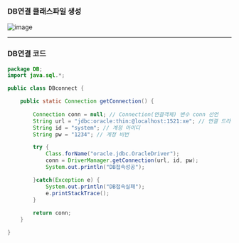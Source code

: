 ### DB연결 클래스파일 생성
![image](https://github.com/hwan06/shoppingmall/assets/114748934/735f0509-9b84-43d5-a73c-9d95e1c0f164)

---
### DB연결 코드 
``` java
package DB;
import java.sql.*;

public class DBconnect {

	public static Connection getConnection() {
		
		Connection conn = null; // Connection(연결객체) 변수 conn 선언
		String url = "jdbc:oracle:thin:@localhost:1521:xe"; // 연결 드라이버 주소
		String id = "system"; // 계정 아이디
		String pw = "1234"; // 계정 비번

		try {
			Class.forName("oracle.jdbc.OracleDriver");
			conn = DriverManager.getConnection(url, id, pw);
			System.out.println("DB접속성공");

		}catch(Exception e) {
			System.out.println("DB접속실패");
			e.printStackTrace();
		}
		
		return conn;
	}		

}
```
